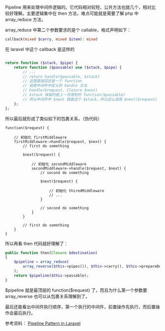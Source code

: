 Pipeline 用来处理中间件逻辑的。它代码相对较短，公共方法也就几个，相对比较好理解。主要逻辑集中在 then 方法，难点可能就是需要了解 php 中 array_reduce 方法。

array_reduce 中第二个参数要求的是个 callable，格式声明如下：
```php
callback(mixed $carry, mixed $item): mixed
```

在 laravel 中这个 callback 是这样的
```php

return function ($stack, $pipe) {
    return function ($passable) use ($stack, $pipe) {
        // ...
        // return handle($passable, $stack) 
        // 这里面返回还是一个 function
        // 就是中间件中定义的 handle 方法
        // handle($request, Closure $next)
        // $stack 保留的是上一次得到的 function($passable)
        // 所以中间件中 $next 就是这个 $stack，所以这么调用 $next($request)
    };
};

```

所以最后就形成了类似如下的包裹关系，（伪代码）
```
function($request) {

    // 初始化 firstMiddleware
    firstMiddleware->handle($request, $next) {
        // first do something

        $next($request) {

            // 初始化 secondMiddleware
            secondMiddleware->handle($request, $next) {
                // second do something

                $next($request) {

                    // 初始化 thiredMiddleware
                    // ...
                }

                // second do something
            }
        }
        
        // first do something
    }
}
```

所以再看 then 代码就好理解了：
```php
public function then(Closure $destination)
{
    $pipeline = array_reduce(
        array_reverse($this->pipes()), $this->carry(), $this->prepareDestination($destination)
    );
    return $pipeline($this->passable);
}
```

\$pipeline 就是最顶层的 function($request) 了，而且为什么第一个参数要 array_reverse 也可以从包裹关系理解到了。

最后还能看出中间件执行顺序，第一个执行的中间件，前置操作先执行，而后置操作会最后执行。


参考资料：
[Pipeline Pattern in Laravel](https://dev.to/abrardev99/pipeline-pattern-in-laravel-278p)


